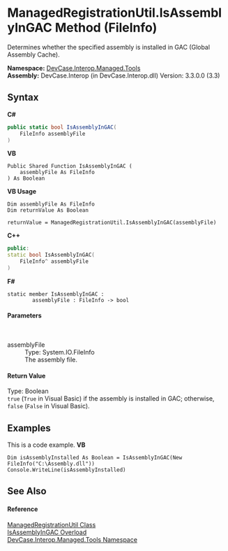 # ManagedRegistrationUtil.IsAssemblyInGAC Method (FileInfo)
 

Determines whether the specified assembly is installed in GAC (Global Assembly Cache).

**Namespace:**&nbsp;<a href="N_DevCase_Interop_Managed_Tools">DevCase.Interop.Managed.Tools</a><br />**Assembly:**&nbsp;DevCase.Interop (in DevCase.Interop.dll) Version: 3.3.0.0 (3.3)

## Syntax

**C#**<br />
``` C#
public static bool IsAssemblyInGAC(
	FileInfo assemblyFile
)
```

**VB**<br />
``` VB
Public Shared Function IsAssemblyInGAC ( 
	assemblyFile As FileInfo
) As Boolean
```

**VB Usage**<br />
``` VB Usage
Dim assemblyFile As FileInfo
Dim returnValue As Boolean

returnValue = ManagedRegistrationUtil.IsAssemblyInGAC(assemblyFile)
```

**C++**<br />
``` C++
public:
static bool IsAssemblyInGAC(
	FileInfo^ assemblyFile
)
```

**F#**<br />
``` F#
static member IsAssemblyInGAC : 
        assemblyFile : FileInfo -> bool 

```


#### Parameters
&nbsp;<dl><dt>assemblyFile</dt><dd>Type: System.IO.FileInfo<br />The assembly file.</dd></dl>

#### Return Value
Type: Boolean<br />`true` (`True` in Visual Basic) if the assembly is installed in GAC; otherwise, `false` (`False` in Visual Basic).

## Examples
This is a code example. 
**VB**<br />
``` VB
Dim isAssemblyInstalled As Boolean = IsAssemblyInGAC(New FileInfo("C:\Assembly.dll"))
Console.WriteLine(isAssemblyInstalled)
```


## See Also


#### Reference
<a href="T_DevCase_Interop_Managed_Tools_ManagedRegistrationUtil">ManagedRegistrationUtil Class</a><br /><a href="Overload_DevCase_Interop_Managed_Tools_ManagedRegistrationUtil_IsAssemblyInGAC">IsAssemblyInGAC Overload</a><br /><a href="N_DevCase_Interop_Managed_Tools">DevCase.Interop.Managed.Tools Namespace</a><br />